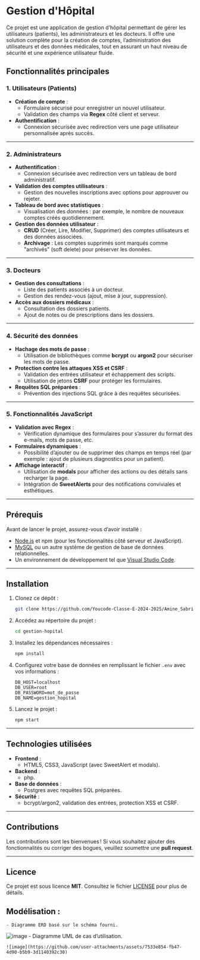 # Gestion d'Hôpital

Ce projet est une application de gestion d’hôpital permettant de gérer les utilisateurs (patients), les administrateurs et les docteurs. Il offre une solution complète pour la création de comptes, l’administration des utilisateurs et des données médicales, tout en assurant un haut niveau de sécurité et une expérience utilisateur fluide.

## Fonctionnalités principales

### 1. **Utilisateurs (Patients)**
- **Création de compte** :
  - Formulaire sécurisé pour enregistrer un nouvel utilisateur.
  - Validation des champs via **Regex** côté client et serveur.
- **Authentification** :
  - Connexion sécurisée avec redirection vers une page utilisateur personnalisée après succès.

---

### 2. **Administrateurs**
- **Authentification** :
  - Connexion sécurisée avec redirection vers un tableau de bord administratif.
- **Validation des comptes utilisateurs** :
  - Gestion des nouvelles inscriptions avec options pour approuver ou rejeter.
- **Tableau de bord avec statistiques** :
  - Visualisation des données : par exemple, le nombre de nouveaux comptes créés quotidiennement.
- **Gestion des données utilisateur** :
  - **CRUD** (Créer, Lire, Modifier, Supprimer) des comptes utilisateurs et des données associées.
  - **Archivage** : Les comptes supprimés sont marqués comme "archivés" (soft delete) pour préserver les données.

---

### 3. **Docteurs**
- **Gestion des consultations** :
  - Liste des patients associés à un docteur.
  - Gestion des rendez-vous (ajout, mise à jour, suppression).
- **Accès aux dossiers médicaux** :
  - Consultation des dossiers patients.
  - Ajout de notes ou de prescriptions dans les dossiers.
  
---

### 4. **Sécurité des données**
- **Hachage des mots de passe** :
  - Utilisation de bibliothèques comme **bcrypt** ou **argon2** pour sécuriser les mots de passe.
- **Protection contre les attaques XSS et CSRF** :
  - Validation des entrées utilisateur et échappement des scripts.
  - Utilisation de jetons **CSRF** pour protéger les formulaires.
- **Requêtes SQL préparées** :
  - Prévention des injections SQL grâce à des requêtes sécurisées.

---

### 5. **Fonctionnalités JavaScript**
- **Validation avec Regex** :
  - Vérification dynamique des formulaires pour s’assurer du format des e-mails, mots de passe, etc.
- **Formulaires dynamiques** :
  - Possibilité d’ajouter ou de supprimer des champs en temps réel (par exemple : ajout de plusieurs diagnostics pour un patient).
- **Affichage interactif** :
  - Utilisation de **modals** pour afficher des actions ou des détails sans recharger la page.
  - Intégration de **SweetAlerts** pour des notifications conviviales et esthétiques.

---

## Prérequis

Avant de lancer le projet, assurez-vous d’avoir installé :
- [Node.js](https://nodejs.org/) et npm (pour les fonctionnalités côté serveur et JavaScript).
- [MySQL](https://www.mysql.com/) ou un autre système de gestion de base de données relationnelles.
- Un environnement de développement tel que [Visual Studio Code](https://code.visualstudio.com/).

---

## Installation

1. Clonez ce dépôt :  
   ```bash
   git clone https://github.com/Youcode-Classe-E-2024-2025/Amine_Sabri_Manager
   ```
2. Accédez au répertoire du projet :  
   ```bash
   cd gestion-hopital
   ```
3. Installez les dépendances nécessaires :  
   ```bash
   npm install
   ```
4. Configurez votre base de données en remplissant le fichier `.env` avec vos informations :
   ```env
   DB_HOST=localhost
   DB_USER=root
   DB_PASSWORD=mot_de_passe
   DB_NAME=gestion_hopital
   ```
5. Lancez le projet :  
   ```bash
   npm start
   ```

---

## Technologies utilisées

- **Frontend** :
  - HTML5, CSS3, JavaScript (avec SweetAlert et modals).
- **Backend** :
  - php.
- **Base de données** :
  - Postgres avec requêtes SQL préparées.
- **Sécurité** :
  - bcrypt/argon2, validation des entrées, protection XSS et CSRF.

---

## Contributions

Les contributions sont les bienvenues ! Si vous souhaitez ajouter des fonctionnalités ou corriger des bogues, veuillez soumettre une **pull request**.

---

## Licence

Ce projet est sous licence **MIT**. Consultez le fichier [LICENSE](LICENSE) pour plus de détails.

## Modélisation :
    - Diagramme ERD basé sur le schéma fourni.
![image](https://github.com/user-attachments/assets/a0b08203-ca98-4531-a719-0c9afebdfea4)
    - Diagramme UML de cas d’utilisation.

    ![image](https://github.com/user-attachments/assets/7533e854-fb47-4d90-b5b9-3d1140392c30)





    

